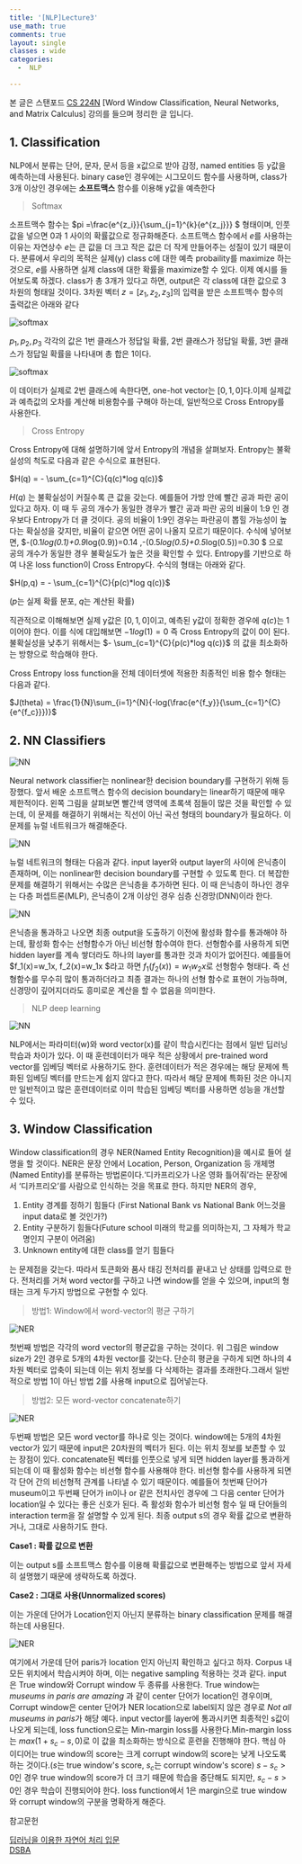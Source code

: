 ```yaml
--- 
title: '[NLP]Lecture3'
use_math: true
comments: true
layout: single
classes : wide
categories:
  -  NLP

---
```


본 글은 스탠포드 [CS 224N](https://web.stanford.edu/class/archive/cs/cs224n/cs224n.1194/) [Word Window Classification, Neural Networks, and Matrix Calculus] 강의를 들으며 정리한 글 입니다.


## 1. Classification
NLP에서 분류는 단어, 문자, 문서 등을 x값으로 받아 감정, named entities 등 y값을 예측하는데 사용된다. binary case인 경우에는 시그모이드 함수를 사용하며, class가 3개 이상인 경우에는 **소프트맥스** 함수를 이용해 y값을 예측한다

> Softmax

소프트맥수 함수는 $pi =\frac{e^{z_i}}{\sum_{j=1}^{k}{e^{z_j}}}   $ 형태이며, 인풋값을 넣으면 0과 1 사이의 확률값으로 정규화해준다. 소프트맥스 함수에서 $e$를 사용하는 이유는 자연상수 $e$는 큰 값을 더 크고 작은 값은 더 작게 만들어주는 성질이 있기 때문이다. 분류에서 우리의 목적은 실제(y) class c에 대한 예측 probaility를 maximize 하는 것으로, $e$를 사용하면 실제 class에 대한 확률을 maximize할 수 있다. 이제 예시를 들어보도록 하겠다. class가 총 3개가 있다고 하면, output은 각 class에 대한 값으로 3차원의 형태일 것이다. 3차원 벡터 $z=[z_1,z_2,z_3]$의 입력을 받은 소프트맥수 함수의 출력값은 아래와 같다 

![softmax](http://whdbfla6.github.io/assets/images/nlp3-1.JPG)

$p_1,p_2,p_3$ 각각의 값은 1번 클래스가 정답일 확률, 2번 클래스가 정답일 확률, 3번 클래스가 정답일 확률을 나타내며 총 합은 1이다. 

![softmax](http://whdbfla6.github.io/assets/images/nlp3-2.JPG)

이 데이터가 실제로 2번 클래스에 속한다면, one-hot vector는 $[0,1,0]$다.이제 실제값과 예측값의 오차를 계산해 비용함수를 구해야 하는데, 일반적으로 Cross Entropy를 사용한다.

> Cross Entropy 

Cross Entropy에 대해 설명하기에 앞서 Entropy의 개념을 살펴보자. Entropy는 불확실성의 척도로 다음과 같은 수식으로 표현된다. 

$H(q) = - \sum_{c=1}^{C}{q(c)*log  q(c)}$ 


$H(q)$ 는 불확실성이 커질수록 큰 값을 갖는다. 예를들어 가방 안에 빨간 공과 파란 공이 있다고 하자. 이 때 두 공의 개수가 동일한 경우가 빨간 공과 파란 공의 비율이 1:9 인 경우보다 Entropy가 더 클 것이다. 공의 비율이 1:9인 경우는 파란공이 뽑힐 가능성이 높다는 확실성을 갖지만, 비율이 같으면 어떤 공이 나올지 모르기 때문이다. 수식에 넣어보면, $-(0.1*log(0.1)+0.9*log(0.9))=0.14 ,-(0.5*log(0.5)+0.5*log(0.5))=0.30 $ 으로 공의 개수가 동일한 경우 불확실도가 높은 것을 확인할 수 있다. Entropy를 기반으로 하여 나온 loss function이 Cross Entropy다. 수식의 형태는 아래와 같다. 

$H(p,q) = - \sum_{c=1}^{C}{p(c)*log  q(c)}$ 

($p$는 실제 확률 분포, $q$는 계산된 확률)

직관적으로 이해해보면 실제 y값은 $[0,1,0]$이고, 예측된 y값이 정확한 경우에 $q(c)$는 1이어야 한다. 이를 식에 대입해보면 $-1log(1) = 0$ 즉 Cross Entropy의 값이 0이 된다. 불확실성을 낮추기 위해서는 $- \sum_{c=1}^{C}{p(c)*log  q(c)}$ 의 값을 최소화하는 방향으로 학습해야 한다. 

Cross Entropy loss function을 전체 데이터셋에 적용한 최종적인 비용 함수 형태는 다음과 같다.

$J(theta) =  \frac{1}{N}\sum_{i=1}^{N}{-log(\frac{e^{f_y}}{\sum_{c=1}^{C}{e^{f_c}}})}$

## 2. NN Classifiers

![NN](http://whdbfla6.github.io/assets/images/nlp3-3.JPG)

Neural network classifier는 nonlinear한 decision boundary를 구현하기 위해 등장했다. 앞서 배운 소프트맥스 함수의 decision boundary는 linear하기 때문에 매우 제한적이다. 왼쪽 그림을 살펴보면 빨간색 영역에 초록색 점들이 많은 것을 확인할 수 있는데, 이 문제를 해결하기 위해서는 직선이 아닌 곡선 형태의 boundary가 필요하다. 이 문제를 뉴럴 네트워크가 해결해준다. 

![NN](http://whdbfla6.github.io/assets/images/nlp3-4.JPG)

뉴럴 네트워크의 형태는 다음과 같다. input layer와 output layer의 사이에 은닉층이 존재하며, 이는 nonlinear한 decision boundary를 구현할 수 있도록 한다. 더 복잡한 문제를 해결하기 위해서는 수많은 은닉층을 추가하면 된다. 이 때 은닉층이 하나인 경우는 다층 퍼셉트론(MLP), 은닉층이 2개 이상인 경우 심층 신경망(DNN)이라 한다.

![NN](http://whdbfla6.github.io/assets/images/nlp3-5.JPG)

은닉층을 통과하고 나오면 최종 output을 도출하기 이전에 활성화 함수를 통과해야 하는데, 활성화 함수는 선형함수가 아닌 비선형 함수여야 한다. 선형함수를 사용하게 되면 hidden layer를 계속 쌓더라도 하나의 layer를 통과한 것과 차이가 없어진다. 예를들어 $f_1(x)=w_1x, f_2(x)=w_1x $라고 하면 $f_1(f_2(x))=w_1w_2x$로 선형함수 형태다. 즉 선형함수를 무수히 많이 통과하더라고 최종 결과는 하나의 선형 함수로 표현이 가능하며, 신경망이 깊어지더라도 흥미로운 계산을 할 수 없음을 의미한다.  

> NLP deep learning

![NN](http://whdbfla6.github.io/assets/images/nlp3-6.JPG)

NLP에서는 파라미터(w)와 word vector(x)를 같이 학습시킨다는 점에서 일반 딥러닝 학습과 차이가 있다. 이 때 훈련데이터가 매우 적은 상황에서 pre-trained word vector를 임베딩 벡터로 사용하기도 한다. 훈련데이터가 적은 경우에는 해당 문제에 특화된 임베딩 벡터를 만드는게 쉽지 않다고 한다. 따라서 해당 문제에 특화된 것은 아니지만 일반적이고 많은 훈련데이터로 이미 학습된 임베딩 벡터를 사용하면 성능을 개선할 수 있다.

## 3. Window Classification

Window classification의 경우 NER(Named Entity Recognition)을 예시로 들어 설명을 할 것이다. NER은 문장 안에서 Location, Person, Organization 등 개체명(Named Entity)를 분류하는 방법론이다.‘디카프리오가 나온 영화 틀어줘’라는 문장에서 ‘디카프리오’를 사람으로 인식하는 것을 목표로 한다. 하지만 NER의 경우,<br/>
1. Entity 경계를 정하기 힘들다
(First National Bank vs National Bank 어느것을 input data로 볼 것인가?) <br/>
2. Entity 구분하기 힘들다(Future school 미래의 학교를 의미하는지, 그 자체가 학교명인지 구분이 어려움)<br/>
3. Unknown entity에 대한 class를 얻기 힘들다

는 문제점을 갖는다. 따라서 토큰화와 품사 태깅 전처리를 끝내고 난 상태를 입력으로 한다. 전처리를 거쳐 word vector를 구하고 나면 window를 얻을 수 있으며, input의 형태는 크게 두가지 방법으로 구현할 수 있다. 

> 방법1: Window에서 word-vector의 평균 구하기

![NER](http://whdbfla6.github.io/assets/images/nlp3-7.JPG)

첫번째 방법은 각각의 word vector의 평균값을 구하는 것이다. 위 그림은 window size가 2인 경우로 5개의 4차원 vector를 갖는다. 단순히 평균을 구하게 되면 하나의 4차원 벡터로 압축이 되는데 이는 위치 정보를 다 삭제하는 결과를 초래한다.그래서 일반적으로 방법 1이 아닌 방법 2를 사용해 input으로 집어넣는다. 

> 방법2: 모든 word-vector concatenate하기

![NER](http://whdbfla6.github.io/assets/images/nlp3-8.JPG)

두번째 방법은 모든 word vector를 하나로 잇는 것이다. window에는 5개의 4차원 vector가 있기 때문에 input은 20차원의 벡터가 된다. 이는 위치 정보를 보존할 수 있는 장점이 있다. concatenate된 벡터를 인풋으로 넣게 되면 hidden layer를 통과하게 되는데 이 때 활성화 함수는 비선형 함수를 사용해야 한다. 비선형 함수를 사용하게 되면 각 단어 간의 비선형적 관계를 나타낼 수 있기 때문이다. 예를들어 첫번째 단어가 museum이고 두번째 단어가 in이나 or 같은 전치사인 경우에 그 다음 center 단어가 location일 수 있다는 좋은 신호가 된다. 즉 활성화 함수가 비선형 함수 일 때 단어들의 interaction term을 잘 설명할 수 있게 된다. 최종 output s의 경우 확률 값으로 변환하거나, 그대로 사용하기도 한다. 


**Case1 : 확률 값으로 변환**

이는 output s를 소프트맥스 함수를 이용해 확률값으로 변환해주는 방법으로 앞서 자세히 설명했기 때문에 생략하도록 하겠다.

**Case2 : 그대로 사용(Unnormalized scores)**

이는 가운데 단어가 Location인지 아닌지 분류하는 binary classification 문제를 해결하는데 사용된다. 

![NER](http://whdbfla6.github.io/assets/images/nlp3-9.JPG)

여기에서 가운데 단어 paris가 location 인지 아닌지 확인하고 싶다고 하자. Corpus 내 모든 위치에서 학습시켜야 하며, 이는 negative sampling 적용하는 것과 같다. input은 True window와 Corrupt window 두 종류를 사용한다. True window는 *museums in paris are amazing* 과 같이 center 단어가 location인 경우이며, Corrupt window은 center 단어가 NER location으로 label되지 않은 경우로 *Not all museums in paris*가 해당 예다. input vector를 layer에 통과시키면 최종적인 s값이 나오게 되는데, loss function으로는 Min-margin loss를 사용한다.Min-margin loss는 $max(1+s_c-s,0)$로 이 값을 최소화하는 방식으로 훈련을 진행해야 한다. 핵심 아이디어는 true window의 score는 크게 corrupt window의 score는 낮게 나오도록 하는 것이다.($s$는 true window's score, $s_c$는 corrupt window's score) $s-s_c>0$인 경우 true window의 score가 더 크기 때문에 학습을 중단해도 되지만, $s_c-s>0$인 경우 학습이 진행되어야 한다. loss function에서 1은 margin으로 true window와 corrupt window의 구분을 명확하게 해준다.



















참고문헌<br/>

[딥러닝을 이용한 자연어 처리 입문](https://wikidocs.net/35476)<br/>
[DSBA](http://dsba.korea.ac.kr/seminar/?category1=Lecture%20Review&mod=document&pageid=1&uid=42)
